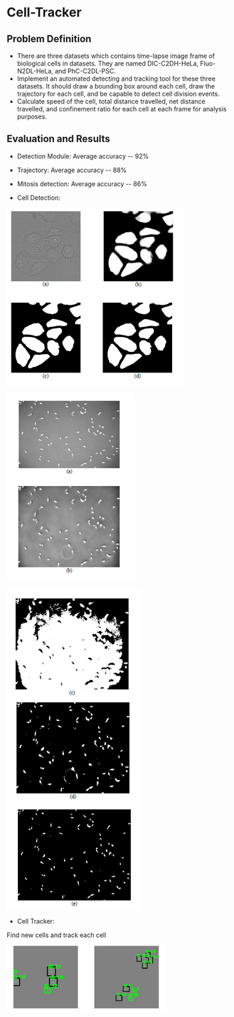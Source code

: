 # Cell-Tracker

## Problem Definition
* There are three datasets which contains time-lapse image frame of biological cells in datasets. They are named DIC-C2DH-HeLa, Fluo-N2DL-HeLa, and PhC-C2DL-PSC. 
* Implement an automated detecting and tracking tool for these three datasets. It should draw a bounding box around each cell, draw the trajectory for each cell, and be capable to detect cell division events.
* Calculate speed of the cell, total distance travelled, net distance travelled, and confinement ratio for each cell at each frame for analysis purposes.

## Evaluation and Results
* Detection Module: Average accuracy -- 92%
* Trajectory: Average accuracy -- 88%
* Mitosis detection: Average accuracy -- 86%

* Cell Detection:


![alt text](https://github.com/Hrolong/Cell-Tracker/blob/master/img/cell-dection.png)

![alt text](https://github.com/Hrolong/Cell-Tracker/blob/master/img/cell-dection-2-3.png)

![alt text](https://github.com/Hrolong/Cell-Tracker/blob/master/img/cell-dection-2-4.png)



* Cell Tracker:

Find new cells and track each cell

![alt text](https://github.com/Hrolong/Cell-Tracker/blob/master/img/cell-tracker.png)
